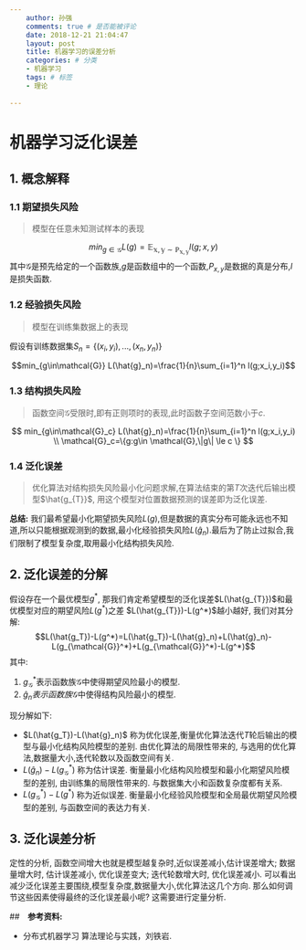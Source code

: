 ```yaml
---
    author: 孙强 
    comments: true # 是否能被评论
    date: 2018-12-21 21:04:47
    layout: post
    title: 机器学习的误差分析
    categories: # 分类
    - 机器学习
    tags: # 标签
    - 理论
  
---
```

# 机器学习泛化误差

## 1. 概念解释

### 1.1 期望损失风险
> 模型在任意未知测试样本的表现

$$min_{g\in \mathcal{G}} L(g)=\mathbb{E_{x,y\sim P_{x,y}}}l(g;x,y)$$
其中$\mathcal{G}$是预先给定的一个函数族,$g$是函数组中的一个函数,$P_{x,y}$是数据的真是分布,$l$是损失函数. 

### 1.2 经验损失风险
> 模型在训练集数据上的表现


假设有训练数据集$S_n=\{(x_i,y_i),...,(x_n,y_n)\}$

$$min_{g\in\mathcal{G}} L(\hat{g}_n)=\frac{1}{n}\sum_{i=1}^n l(g;x_i,y_i)$$


### 1.3 结构损失风险
> 函数空间$\mathcal{G}$受限时,即有正则项时的表现,此时函数子空间范数小于$c$.



$$
min_{g\in\mathcal{G}_c} L(\hat{g}_n)=\frac{1}{n}\sum_{i=1}^n l(g;x_i,y_i) \\
\mathcal{G}_c=\{g:g\in \mathcal{G},\|g\| \le c \}
$$

### 1.4 泛化误差
> 优化算法对结构损失风险最小化问题求解,在算法结束的第$T$次迭代后输出模型$\hat{g_{T}}$, 用这个模型对位置数据预测的误差即为泛化误差.




**总结:**
我们最希望最小化期望损失风险$L(g)$,但是数据的真实分布可能永远也不知道,所以只能根据观测到的数据,最小化经验损失风险$L(\hat{g}_n)$.最后为了防止过拟合,我们限制了模型复杂度,取用最小化结构损失风险.

## 2. 泛化误差的分解

假设存在一个最优模型$g^{*}$, 那我们肯定希望模型的泛化误差$L(\hat{g_{T}})$和最优模型对应的期望风险$L(g^*)$之差 $L(\hat{g_{T}})-L(g^*)$越小越好, 我们对其分解:
$$L(\hat{g_T})-L(g^*)=L(\hat{g_T})-L(\hat{g}_n)+L(\hat{g}_n)-L(g_{\mathcal{G}}^*)+L(g_{\mathcal{G}}^*)-L(g^*)$$
其中:
1. $g_{\mathcal{G}}^*$表示函数族$\mathcal{G}$中使得期望风险最小的模型.
2. $\hat{g}_n表示函数族$$\mathcal{G}$中使得结构风险最小的模型.

现分解如下:

- $L(\hat{g_T})-L(\hat{g}_n)$ 称为优化误差,衡量优化算法迭代$T$轮后输出的模型与最小化结构风险模型的差别. 由优化算法的局限性带来的, 与选用的优化算法,数据量大小,迭代轮数以及函数空间有关.
- $L(\hat{g}_n)-L(g_{\mathcal{G}}^*)$ 称为估计误差. 衡量最小化结构风险模型和最小化期望风险模型的差别, 由训练集的局限性带来的. 与数据集大小和函数复杂度都有关系.
- $L(g_{\mathcal{G}}^*)-L(g^*)$ 称为近似误差. 衡量最小化经验风险模型和全局最优期望风险模型的差别, 与函数空间的表达力有关.


## 3. 泛化误差分析
定性的分析, 函数空间增大也就是模型越复杂时,近似误差减小,估计误差增大; 数据量增大时, 估计误差减小, 优化误差变大; 迭代轮数增大时, 优化误差减小. 
可以看出减少泛化误差主要围绕,模型复杂度,数据量大小,优化算法这几个方向. 那么如何调节这些因素使得最终的泛化误差最小呢? 这需要进行定量分析.

##　**参考资料:**

- 分布式机器学习 算法理论与实践，刘铁岩.





